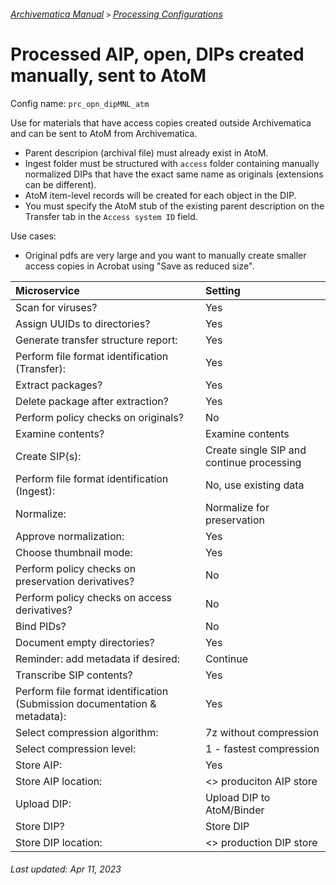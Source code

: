 ###### [Archivematica Manual](../README.md) `>` [Processing Configurations](overview.md)

# Processed AIP, open, DIPs created manually, sent to AtoM
Config name: `prc_opn_dipMNL_atm`

Use for materials that have access copies created outside Archivematica and can be sent to AtoM from Archivematica.
- Parent descripion (archival file) must already exist in AtoM.
- Ingest folder must be structured with `access` folder containing manually normalized DIPs that have the exact same name as originals (extensions can be different).
- AtoM item-level records will be created for each object in the DIP.
- You must specify the AtoM stub of the existing parent description on the Transfer tab in the `Access system ID` field.

Use cases:
- Original pdfs are very large and you want to manually create smaller access copies in Acrobat using "Save as reduced size".


| Microservice | Setting |
|:---	         |:---     |
| Scan for viruses? | Yes |
| Assign UUIDs to directories? | Yes |
| Generate transfer structure report: | Yes |
| Perform file format identification (Transfer): | Yes |
| Extract packages? | Yes |
| Delete package after extraction? | Yes |
| Perform policy checks on originals? | No |
| Examine contents? | Examine contents |
| Create SIP(s): | Create single SIP and continue processing |
| Perform file format identification (Ingest): | No, use existing data |
| Normalize: | Normalize for preservation |
| Approve normalization: | Yes |
| Choose thumbnail mode: | Yes |
| Perform policy checks on preservation derivatives? | No |
| Perform policy checks on access derivatives? | No |
| Bind PIDs? | No |
| Document empty directories? | Yes |
| Reminder: add metadata if desired: | Continue |
| Transcribe SIP contents? | Yes |
| Perform file format identification (Submission documentation & metadata): | Yes |
| Select compression algorithm: | 7z without compression |
| Select compression level: | 1 - fastest compression |
| Store AIP: | Yes |
| Store AIP location: | <<pipeline>> produciton AIP store |
| Upload DIP: | Upload DIP to AtoM/Binder |
| Store DIP? | Store DIP |
| Store DIP location: | <<pipeline>> production DIP store |

###### Last updated: Apr 11, 2023
